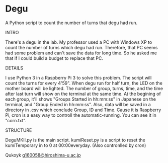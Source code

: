 # Degu
A Python script to count the number of turns that degu had run.



INTRO

There's a degu in the lab. My professor used a PC with Windows XP to count the number of turns which degu had run.
Therefore, that PC seems had some problem and can't save the data for long time.
So he asked me that if I could build a budget to replace that PC.


DETAILS

I use Python 3 in a Raspberry Pi 3 to solve this problem.
The script will count the turns for every 4'59". 
When degu run for half turn, the LED on the mother board will be lighted. The number of group, turns, time, and the time after last turn will show on the terminal at the same time. At the begining of each group, it'll shows "Groups Started in hh:mm:ss" in Japanese on the terminal, and "Group Ended in hh:mm:ss".
Also, data will be saved in a directory in .csv which conclude Group, ID and Time.
Cause it is Raspberry Pi, cron is a easy way to controll the automatic-running. You can see it in "corn.txt".


STRUCTURE

DeguMKII.py is the main script.
kumiReset.py is a script to reset the kumiTemporary in to 0 at 00:00everyday. (Also contronlled by cron)


Qukoyk <g160058@hiroshima-u.ac.jp>
